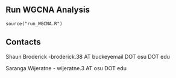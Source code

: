 Run WGCNA Analysis
------------------
```
source("run_WGCNA.R")
```

Contacts
--------
Shaun Broderick -broderick.38 AT buckeyemail DOT osu DOT edu

Saranga Wijeratne - wijeratne.3 AT osu DOT edu
